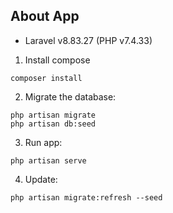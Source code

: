 ## About App
- Laravel v8.83.27 (PHP v7.4.33)
1. Install compose
```
composer install
```
2. Migrate the database:
```
php artisan migrate
php artisan db:seed
```
3. Run app:
```
php artisan serve
```

4. Update:
```
php artisan migrate:refresh --seed
```
